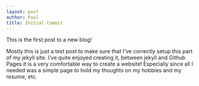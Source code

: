 ```yaml
---
layout: post
author: Paul
title: Initial Commit
---
```


This is the first post to a new blog!

Mostly this is just a test post to make sure that I've correctly setup this part of my jekyll site. I've quite enjoyed creating it, between jekyll and Github Pages it is a very comfortable way to create a website! Especially since all I needed was a simple page to hold my thoughts on my hobbies and my resume, etc. 
